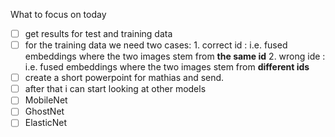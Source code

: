 
What to focus on today 
- [ ] get results for test and training data 
- [ ] for the training data we need two cases: 
      1. correct id  : i.e. fused embeddings where the two images stem from **the same id** 
      2. wrong ide : i.e. fused embeddings where the two images stem from **different ids**
- [ ] create a short powerpoint for mathias and send. 
- [ ] after that i can start looking at other models 
- [ ] MobileNet
- [ ] GhostNet
- [ ] ElasticNet